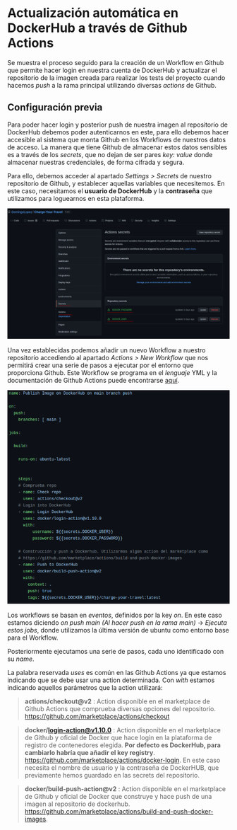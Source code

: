 
# Actualización automática en DockerHub a través de Github Actions

Se muestra el proceso seguido para la creación de un Workflow en Github que permite hacer login en nuestra cuenta de DockerHub y actualizar el repositorio de la imagen creada para realizar los tests del proyecto cuando hacemos *push* a la rama principal utilizando diversas *actions* de Github. 


## Configuración previa

Para poder hacer login y posterior push de nuestra imagen al repositorio de DockerHub debemos poder autenticarnos en este, para ello debemos hacer accesible al sistema que monta Github en los Workflows de nuestros datos de acceso. La manera que tiene Github de almacenar estos datos sensibles es a través de los *secrets*, que no dejan de ser pares *key: value* donde almacenar nuestras credenciales, de forma cifrada y segura. 

Para ello, debemos acceder al apartado *Settings > Secrets* de nuestro repositorio de Github, y establecer aquellas variables que necesitemos. En este caso, necesitamos el **usuario de DockerHub** y la **contraseña** que utilizamos para loguearnos en esta plataforma. 

![Secrets de Github](./img/gh-actions-dh-secrets.png)

Una vez establecidas podemos añadir un nuevo Workflow a nuestro repositorio accediendo al apartado *Actions > New Workflow* que nos permitirá crear una serie de pasos a ejecutar por el entorno que proporciona Github. Este Workflow se programa en el *lenguaje* YML y la documentación de Github Actions puede encontrarse [aquí](https://docs.github.com/es/actions).

![Workflow para actualización automática de imagen en DockerHub](./img/gh-actions-dh-workflow.png)

Los workflows se basan en *eventos*, definidos por la key *on*. En este caso estamos diciendo *on push main (Al hacer push en la rama main)* -> *Ejecuta estos jobs*, donde utilizamos la última versión de ubuntu como entorno base para el Workflow. 

Posteriormente ejecutamos una serie de pasos, cada uno identificado con su *name*. 

La palabra reservada *uses* es común en las Github Actions ya que estamos indicando que se debe usar una action determinada. Con *with* estamos indicando aquellos parámetros que la action utilizará:

> **actions/checkout@v2** : Action disponible en el marketplace de Github Actions que comprueba diversas opciones del repositorio. https://github.com/marketplace/actions/checkout

> **docker/login-action@v1.10.0** : Action disponible en el marketplace de Github y oficial de Docker que hace login en la plataforma de registro de contenedores elegida. **Por defecto es DockerHub, para cambiarlo habría que añadir el key registry**. https://github.com/marketplace/actions/docker-login. En este caso necesita el nombre de usuario y la contraseña de DockerHUB, que previamente hemos guardado en las secrets del repositorio.

> **docker/build-push-action@v2** : Action disponible en el marketplace de Github y oficial de Docker que construye y hace push de una imagen al repositorio de dockerhub. https://github.com/marketplace/actions/build-and-push-docker-images. 

